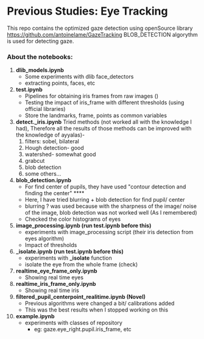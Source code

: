 
# Previous Studies: Eye Tracking

This repo contains the optimized gaze detection using openSource library https://github.com/antoinelame/GazeTracking
BLOB_DETECTION algorythm is used for detecting gaze.


### About the notebooks:

1. **dlib_models.ipynb**
    - Some experiments with dlib face_detectors
    - extracting points, faces, etc
2. **test.ipynb**
    - Pipelines for obtaining iris frames from raw images ()
    - Testing the impact of iris_frame with different thresholds (using official libraries)
    - Store the landmarks, frame, points as common variables
3. **detect._iris.ipynb** Tried methods (not worked all with the knowledge I had), Therefore all the results of those methods can be improved with the knowledge of ayyalas)-
    1. filters: sobel, bilateral
    2. Hough detection- good
    3. watershed- somewhat good
    4. grabcut
    5. blob detection
    6. some others...
4. **blob_detection.ipynb**
    - For find center of pupils, they have used "contour detection and finding the center" ****
    - Here, I have tried blurring + blob detection for find pupil/ center
    - blurring ? was used because with the sharpness of the image/ noise of the image, blob detection was not worked well (As I remembered)
    - Checked the color histograms of eyes
5. **image_processing.ipynb (run test.ipynb before this)**
    - experiments with image_processing script (their iris detection from eyes algorithm)
    - Impact of thresholds
6. **_isolate.ipynb (run test.ipynb before this)**
    - experiments with **_isolate** function
    - isolate the eye from the whole frame (check)
7. **realtime_eye_frame_only.ipynb**
    - Showing real time eyes
8. **realtime_iris_frame_only.ipynb**
    - Showing real time iris
9. **filtered_pupil_centerpoint_realitime.ipynb (Novel)**
    - Previous algorithms were changed a bit/ calibrations added
    - This was the best results when I stopped working on this
10. **example.ipynb**
    - experiments with classes of repository
        - eg: gaze.eye_right.pupil.iris_frame, etc
